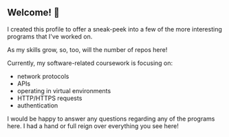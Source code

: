 ## Welcome! :wave:

I created this profile to offer a sneak-peek into a few of the more interesting programs that I've worked on.

As my skills grow, so, too, will the number of repos here!

Currently, my software-related coursework is focusing on:
- network protocols
- APIs
- operating in virtual environments
- HTTP/HTTPS requests
- authentication

I would be happy to answer any questions regarding any of the programs here. I had a hand or full reign over everything you see here!

